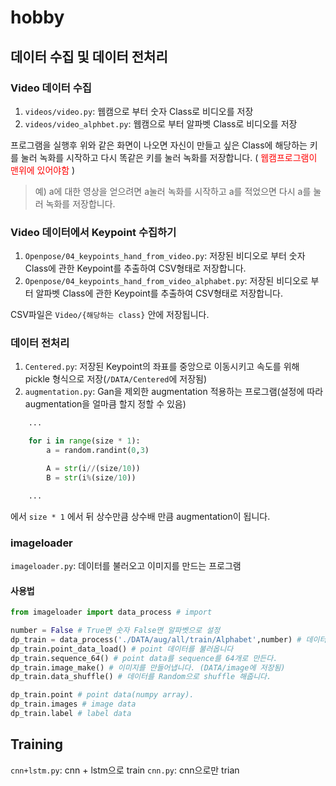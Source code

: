 # hobby

## 데이터 수집 및 데이터 전처리

### Video 데이터 수집

1. `videos/video.py`: 웹캠으로 부터 숫자 Class로 비디오를 저장
2. `videos/video_alphbet.py`: 웹캠으로 부터 알파벳 Class로 비디오를 저장

프로그램을 실행후 위와 같은 화면이 나오면 자신이 만들고 싶은 Class에 해당하는 키를 눌러 녹화를 시작하고 다시 똑같은 키를 눌러 녹화를 저장합니다. (<span style="color:red"> 웹캠프로그램이 맨위에 있어야함 </span>)

> 예) a에 대한 영상을 얻으려면 a눌러 녹화를 시작하고 a를 적었으면 다시 a를 눌러 녹화를 저장합니다. 

### Video 데이터에서 Keypoint 수집하기

1. `Openpose/04_keypoints_hand_from_video.py`: 저장된 비디오로 부터 숫자 Class에 관한 Keypoint를 추출하여 CSV형태로 저장합니다.
2. `Openpose/04_keypoints_hand_from_video_alphabet.py`: 저장된 비디오로 부터 알파벳 Class에 관한 Keypoint를 추출하여 CSV형태로 저장합니다.

CSV파일은 `Video/{해당하는 class}` 안에  저장됩니다.

### 데이터 전처리

1. `Centered.py`: 저장된 Keypoint의 좌표를 중앙으로 이동시키고 속도를 위해 pickle 형식으로 저장(`/DATA/Centered`에 저장됨)
2. `augmentation.py`: Gan을 제외한 augmentation 적용하는 프로그램(설정에 따라 augmentation을 얼마큼 할지 정할 수 있음)

``` python
    ...

    for i in range(size * 1):
        a = random.randint(0,3)

        A = str(i//(size/10))
        B = str(i%(size/10))

    ...
```
에서 `size * 1` 에서 뒤 상수만큼 상수배 만큼 augmentation이 됩니다.

### imageloader

`imageloader.py`: 데이터를 불러오고 이미지를 만드는 프로그램

#### 사용법
``` python
from imageloader import data_process # import

number = False # True면 숫자 False면 알파벳으로 설정
dp_train = data_process('./DATA/aug/all/train/Alphabet',number) # 데이터의 주소값과 위 number 변수를 넣어줍니다.
dp_train.point_data_load() # point 데이터를 불러옵니다
dp_train.sequence_64() # point data를 sequence를 64개로 만든다.
dp_train.image_make() # 이미지를 만들어냅니다. (DATA/image에 저장됨)
dp_train.data_shuffle() # 데이터를 Random으로 shuffle 해줍니다.

dp_train.point # point data(numpy array).
dp_train.images # image data
dp_train.label # label data

```

## Training

`cnn+lstm.py`: cnn + lstm으로 train
`cnn.py`: cnn으로만 trian